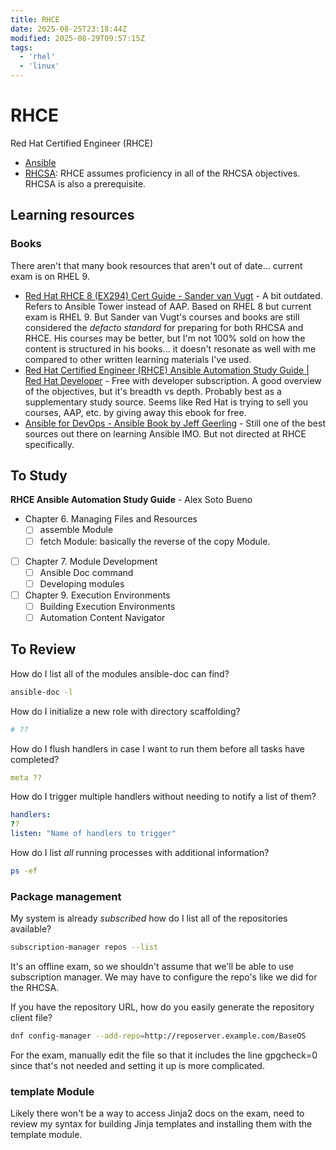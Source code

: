 ```yaml
---
title: RHCE
date: 2025-08-25T23:18:44Z
modified: 2025-08-29T09:57:15Z
tags:
  - 'rhel'
  - 'linux'
---
```


# RHCE

Red Hat Certified Engineer (RHCE)

* [Ansible](20220311200359-ansible.md)
* [RHCSA](20231109085400-rhcsa.md): RHCE assumes proficiency in all of the RHCSA objectives. RHCSA is also a prerequisite.

## Learning resources

### Books

There aren't that many book resources that aren't out of date... current exam is on RHEL 9.

* [Red Hat RHCE 8 (EX294) Cert Guide - Sander van Vugt](https://www.sandervanvugt.com/red-hat-rhce-8-ex294-cert-guide/) - A bit outdated. Refers to Ansible Tower instead of AAP. Based on RHEL 8 but current exam is RHEL 9. But Sander van Vugt's courses and books are still considered the _defacto standard_ for preparing for both RHCSA and RHCE. His courses may be better, but I'm not 100% sold on how the content is structured in his books... it doesn't resonate as well with me compared to other written learning materials I've used.
* [Red Hat Certified Engineer (RHCE) Ansible Automation Study Guide \| Red Hat Developer](https://developers.redhat.com/e-books/ansible-study-guide) - Free with developer subscription. A good overview of the objectives, but it's breadth vs depth. Probably best as a supplementary study source. Seems like Red Hat is trying to sell you courses, AAP, etc. by giving away this ebook for free.
* [Ansible for DevOps - Ansible Book by Jeff Geerling](https://www.ansiblefordevops.com/) - Still one of the best sources out there on learning Ansible IMO. But not directed at RHCE specifically.

## To Study

**RHCE Ansible Automation Study Guide** - Alex Soto Bueno

- Chapter 6. Managing Files and Resources
    - [ ] assemble Module
    - [ ] fetch Module: basically the reverse of the copy Module.
- [ ] Chapter 7. Module Development
    - [ ] Ansible Doc command
    - [ ] Developing modules
- [ ] Chapter 9. Execution Environments
    - [ ] Building Execution Environments
    - [ ] Automation Content Navigator

## To Review

How do I list all of the modules ansible-doc can find?

```bash
ansible-doc -l
```

How do I initialize a new role with directory scaffolding?

```bash
# ??
```

How do I flush handlers in case I want to run them before all tasks have completed?

```yaml
meta ??
```

How do I trigger multiple handlers without needing to notify a list of them?

```yaml
handlers:
??
listen: "Name of handlers to trigger"
```

How do I list _all_ running processes with additional information?

```bash
ps -ef
```

### Package management

My system is already _subscribed_ how do I list all of the repositories available?

```bash
subscription-manager repos --list
```

It's an offline exam, so we shouldn't assume that we'll be able to use subscription manager. We may have to configure the repo's like we did for the RHCSA.

If you have the repository URL, how do you easily generate the repository client file?

```bash
dnf config-manager --add-repo=http://reposerver.example.com/BaseOS
```

For the exam, manually edit the file so that it includes the line gpgcheck=0 since that's not needed and setting it up is more complicated.

### template Module

Likely there won't be a way to access Jinja2 docs on the exam, need to review my syntax for building Jinja templates and installing them with the template module.
